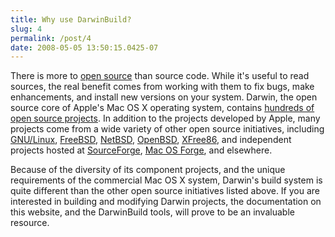 ```yaml
---
title: Why use DarwinBuild?
slug: 4
permalink: /post/4
date: 2008-05-05 13:50:15.0425-07
---
```


There is more to [open source](http://www.opensource.org/) than source code. While it's useful to read sources, the real benefit comes from working with them to fix bugs, make enhancements, and install new versions on your system. Darwin, the open source core of Apple's Mac OS X operating system, contains [hundreds of open source projects](https://opensource.apple.com/darwinsource/Current/). In addition to the projects developed by Apple, many projects come from a wide variety of other open source initiatives, including [GNU/Linux](http://directory.fsf.org/), [FreeBSD](http://www.freebsd.org/), [NetBSD](http://www.netbsd.org/), [OpenBSD](http://www.openbsd.org/), [XFree86](http://www.xfree86.org/), and independent projects hosted at [SourceForge](http://www.sourceforge.net/), [Mac OS Forge](https://www.macosforge.org/), and elsewhere.

Because of the diversity of its component projects, and the unique requirements of the commercial Mac OS X system, Darwin's build system is quite different than the other open source initiatives listed above. If you are interested in building and modifying Darwin projects, the documentation on this website, and the DarwinBuild tools, will prove to be an invaluable resource.
